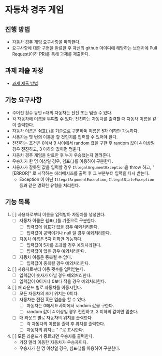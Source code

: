 # 자동차 경주 게임

## 진행 방법

* 자동차 경주 게임 요구사항을 파악한다.
* 요구사항에 대한 구현을 완료한 후 자신의 github 아이디에 해당하는 브랜치에 Pull Request(이하 PR)를 통해 과제를 제출한다.

## 과제 제출 과정

* [과제 제출 방법](https://github.com/next-step/nextstep-docs/tree/master/precourse)

## 기능 요구사항

* 주어진 횟수 동안 n대의 자동차는 전진 또는 멈출 수 있다.
* 각 자동차에 이름을 부여할 수 있다. 전진하는 자동차를 출력할 때 자동차 이름을 같이 출력한다.
* 자동차 이름은 쉼표(,)를 기준으로 구분하며 이름은 5자 이하만 가능하다.
* 사용자는 몇 번의 이동을 할 것인지를 입력할 수 있어야 한다.
* 전진하는 조건은 0에서 9 사이에서 random 값을 구한 후 random 값이 4 이상일 경우 전진하고, 3 이하의 값이면 멈춘다.
* 자동차 경주 게임을 완료한 후 누가 우승했는지 알려준다.
* 우승자가 한 명 이상일 경우, 쉼표(,)를 이용하여 구분한다.
* 사용자가 잘못된 값을 입력할 경우 `IllegalArgumentException`을 throw 하고, "[ERROR]" 로 시작하는 에러메시즈를 출력 후 그 부분부터 입력을 다시 받는다.
    * Exception 이 아닌 `IllegalArgumentException`, `IllegalStateException` 등과 같은 명확한 유형을 처리한다.

## 기능 목록
1. [ ] 사용자로부터 이름을 입력받아 자동차를 생성한다.
   * [ ] 자동차 이름은 쉼표(,)를 기준으로 구분한다.
     * [ ] 입력값에 쉼표가 없을 경우 예외처리한다.
     * [ ] 입력값이 공백이거나 null 일 경우 예외처리한다.
   * [ ] 자동차 이름은 5자 이하만 가능하다.
     * [ ] 입력값이 5자를 초과할 경우 예외처리한다.
     * [ ] 입력값이 없을 경우 예외처리한다.
   * [ ] 자동차 이름은 중복될 수 없다.
     * [ ] 입력값이 중복될 경우 예외처리한다.
2. [ ] 사용자로부터 이동 횟수를 입력받는다.
   * [ ] 입력값이 숫자가 아닐 경우 예외처리한다.
   * [ ] 입력값이 0이거나 0보다 작을 경우 예외처리한다.
3. [ ] 매 라운드 별로 자동차를 이동시킨다.
   * [ ] 모든 자동차의 초기 위치는 0이다.
   * [ ] 자동차는 전진 혹은 멈춤을 할 수 있다.
       * [ ] 자동차는 0에서 9 사이에서 random 값을 구한다.
       * [ ] random 값이 4 이상일 경우 전진하고, 3 이하의 값이면 멈춘다.
   * [ ] 매 라운드 별로 자동차의 위치를 출력한다.
     * [ ] 각 자동차의 이름을 출력 후 위치를 출력한다.
     * [ ] 자동차의 위치는 "-"로 표시한다.
4. [ ] 모든 라운드가 종료되면 우승자를 출력한다.
   * 가장 멀리 이동한 자동차가 우승자이다.
   * 우승자가 한 명 이상일 경우, 쉼표(,)를 이용하여 구분한다.